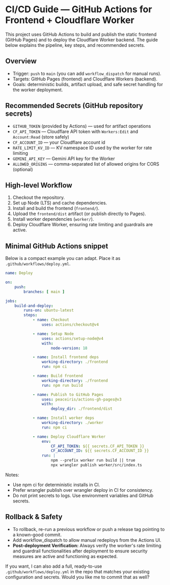 # CI/CD Guide — GitHub Actions for Frontend + Cloudflare Worker

This project uses GitHub Actions to build and publish the static frontend (GitHub Pages) and to deploy the Cloudflare Worker backend. The guide below explains the pipeline, key steps, and recommended secrets.

## Overview

- Trigger: `push` to `main` (you can add `workflow_dispatch` for manual runs).
- Targets: GitHub Pages (frontend) and Cloudflare Workers (backend).
- Goals: deterministic builds, artifact upload, and safe secret handling for the worker deployment.

## Recommended Secrets (GitHub repository secrets)

- `GITHUB_TOKEN` (provided by Actions) — used for artifact operations
- `CF_API_TOKEN` — Cloudflare API token with `Workers:Edit` and `Account:Read` (store safely)
- `CF_ACCOUNT_ID` — your Cloudflare account id
- `RATE_LIMIT_KV_ID` — KV namespace ID used by the worker for rate limiting
- `GEMINI_API_KEY` — Gemini API key for the Worker
- `ALLOWED_ORIGINS` — comma-separated list of allowed origins for CORS (optional)

## High-level Workflow

1. Checkout the repository.
2. Set up Node (LTS) and cache dependencies.
3. Install and build the frontend (`frontend/`).
4. Upload the `frontend/dist` artifact (or publish directly to Pages).
5. Install worker dependencies (`worker/`).
6. Deploy Cloudflare Worker, ensuring rate limiting and guardrails are active.

## Minimal GitHub Actions snippet

Below is a compact example you can adapt. Place it as `.github/workflows/deploy.yml`.

```yaml
name: Deploy

on:
    push:
        branches: [ main ]

jobs:
    build-and-deploy:
        runs-on: ubuntu-latest
        steps:
            - name: Checkout
                uses: actions/checkout@v4

            - name: Setup Node
                uses: actions/setup-node@v4
                with:
                    node-version: 18

            - name: Install frontend deps
                working-directory: ./frontend
                run: npm ci

            - name: Build frontend
                working-directory: ./frontend
                run: npm run build

            - name: Publish to GitHub Pages
                uses: peaceiris/actions-gh-pages@v3
                with:
                    deploy_dir: ./frontend/dist

            - name: Install worker deps
                working-directory: ./worker
                run: npm ci

            - name: Deploy Cloudflare Worker
                env:
                    CF_API_TOKEN: ${{ secrets.CF_API_TOKEN }}
                    CF_ACCOUNT_ID: ${{ secrets.CF_ACCOUNT_ID }}
                run: |
                    npm --prefix worker run build || true
                    npx wrangler publish worker/src/index.ts
```

Notes:

- Use npm ci for deterministic installs in CI.
- Prefer wrangler publish over wrangler deploy in CI for consistency.
- Do not print secrets to logs. Use environment variables and GitHub secrets.

## Rollback & Safety

- To rollback, re-run a previous workflow or push a release tag pointing to a known-good commit.
- Add workflow_dispatch to allow manual redeploys from the Actions UI.
- **Post-deployment Verification:** Always verify the worker's rate limiting and guardrail functionalities after deployment to ensure security measures are active and functioning as expected.

If you want, I can also add a full, ready-to-use `.github/workflows/deploy.yml` in the repo that matches your existing configuration and secrets. Would you like me to commit that as well?
